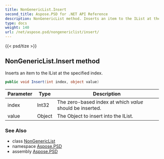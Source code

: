 ```yaml
---
title: NonGenericList.Insert
second_title: Aspose.PSD for .NET API Reference
description: NonGenericList method. Inserts an item to the IList at the specified index
type: docs
weight: 140
url: /net/aspose.psd/nongenericlist/insert/
---
```

{{< psd/tize >}}
## NonGenericList.Insert method

Inserts an item to the IList at the specified index.

```csharp
public void Insert(int index, object value)
```

| Parameter | Type | Description |
| --- | --- | --- |
| index | Int32 | The zero-based index at which *value* should be inserted. |
| value | Object | The Object to insert into the IList. |

### See Also

* class [NonGenericList](../)
* namespace [Aspose.PSD](../../nongenericlist/)
* assembly [Aspose.PSD](../../../)


